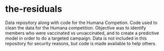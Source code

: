 # the-residuals
Data repository along with code for the Humana Competion. Code used to clean the data for the Humana competition. Objective was to identify members who were vaccinated vs unvaccinated, and to create a predictive model in order to do a targeted campaign. 
Data is not included in this repository for security reasons, but code is made available to help others. 

